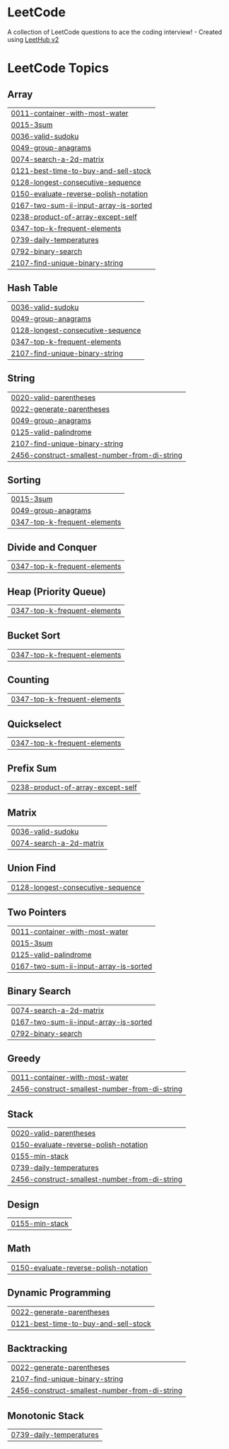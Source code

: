 # LeetCode
A collection of LeetCode questions to ace the coding interview! - Created using [LeetHub v2](https://github.com/arunbhardwaj/LeetHub-2.0)

<!---LeetCode Topics Start-->
# LeetCode Topics
## Array
|  |
| ------- |
| [0011-container-with-most-water](https://github.com/advaithsomula/LeetCode/tree/master/0011-container-with-most-water) |
| [0015-3sum](https://github.com/advaithsomula/LeetCode/tree/master/0015-3sum) |
| [0036-valid-sudoku](https://github.com/advaithsomula/LeetCode/tree/master/0036-valid-sudoku) |
| [0049-group-anagrams](https://github.com/advaithsomula/LeetCode/tree/master/0049-group-anagrams) |
| [0074-search-a-2d-matrix](https://github.com/advaithsomula/LeetCode/tree/master/0074-search-a-2d-matrix) |
| [0121-best-time-to-buy-and-sell-stock](https://github.com/advaithsomula/LeetCode/tree/master/0121-best-time-to-buy-and-sell-stock) |
| [0128-longest-consecutive-sequence](https://github.com/advaithsomula/LeetCode/tree/master/0128-longest-consecutive-sequence) |
| [0150-evaluate-reverse-polish-notation](https://github.com/advaithsomula/LeetCode/tree/master/0150-evaluate-reverse-polish-notation) |
| [0167-two-sum-ii-input-array-is-sorted](https://github.com/advaithsomula/LeetCode/tree/master/0167-two-sum-ii-input-array-is-sorted) |
| [0238-product-of-array-except-self](https://github.com/advaithsomula/LeetCode/tree/master/0238-product-of-array-except-self) |
| [0347-top-k-frequent-elements](https://github.com/advaithsomula/LeetCode/tree/master/0347-top-k-frequent-elements) |
| [0739-daily-temperatures](https://github.com/advaithsomula/LeetCode/tree/master/0739-daily-temperatures) |
| [0792-binary-search](https://github.com/advaithsomula/LeetCode/tree/master/0792-binary-search) |
| [2107-find-unique-binary-string](https://github.com/advaithsomula/LeetCode/tree/master/2107-find-unique-binary-string) |
## Hash Table
|  |
| ------- |
| [0036-valid-sudoku](https://github.com/advaithsomula/LeetCode/tree/master/0036-valid-sudoku) |
| [0049-group-anagrams](https://github.com/advaithsomula/LeetCode/tree/master/0049-group-anagrams) |
| [0128-longest-consecutive-sequence](https://github.com/advaithsomula/LeetCode/tree/master/0128-longest-consecutive-sequence) |
| [0347-top-k-frequent-elements](https://github.com/advaithsomula/LeetCode/tree/master/0347-top-k-frequent-elements) |
| [2107-find-unique-binary-string](https://github.com/advaithsomula/LeetCode/tree/master/2107-find-unique-binary-string) |
## String
|  |
| ------- |
| [0020-valid-parentheses](https://github.com/advaithsomula/LeetCode/tree/master/0020-valid-parentheses) |
| [0022-generate-parentheses](https://github.com/advaithsomula/LeetCode/tree/master/0022-generate-parentheses) |
| [0049-group-anagrams](https://github.com/advaithsomula/LeetCode/tree/master/0049-group-anagrams) |
| [0125-valid-palindrome](https://github.com/advaithsomula/LeetCode/tree/master/0125-valid-palindrome) |
| [2107-find-unique-binary-string](https://github.com/advaithsomula/LeetCode/tree/master/2107-find-unique-binary-string) |
| [2456-construct-smallest-number-from-di-string](https://github.com/advaithsomula/LeetCode/tree/master/2456-construct-smallest-number-from-di-string) |
## Sorting
|  |
| ------- |
| [0015-3sum](https://github.com/advaithsomula/LeetCode/tree/master/0015-3sum) |
| [0049-group-anagrams](https://github.com/advaithsomula/LeetCode/tree/master/0049-group-anagrams) |
| [0347-top-k-frequent-elements](https://github.com/advaithsomula/LeetCode/tree/master/0347-top-k-frequent-elements) |
## Divide and Conquer
|  |
| ------- |
| [0347-top-k-frequent-elements](https://github.com/advaithsomula/LeetCode/tree/master/0347-top-k-frequent-elements) |
## Heap (Priority Queue)
|  |
| ------- |
| [0347-top-k-frequent-elements](https://github.com/advaithsomula/LeetCode/tree/master/0347-top-k-frequent-elements) |
## Bucket Sort
|  |
| ------- |
| [0347-top-k-frequent-elements](https://github.com/advaithsomula/LeetCode/tree/master/0347-top-k-frequent-elements) |
## Counting
|  |
| ------- |
| [0347-top-k-frequent-elements](https://github.com/advaithsomula/LeetCode/tree/master/0347-top-k-frequent-elements) |
## Quickselect
|  |
| ------- |
| [0347-top-k-frequent-elements](https://github.com/advaithsomula/LeetCode/tree/master/0347-top-k-frequent-elements) |
## Prefix Sum
|  |
| ------- |
| [0238-product-of-array-except-self](https://github.com/advaithsomula/LeetCode/tree/master/0238-product-of-array-except-self) |
## Matrix
|  |
| ------- |
| [0036-valid-sudoku](https://github.com/advaithsomula/LeetCode/tree/master/0036-valid-sudoku) |
| [0074-search-a-2d-matrix](https://github.com/advaithsomula/LeetCode/tree/master/0074-search-a-2d-matrix) |
## Union Find
|  |
| ------- |
| [0128-longest-consecutive-sequence](https://github.com/advaithsomula/LeetCode/tree/master/0128-longest-consecutive-sequence) |
## Two Pointers
|  |
| ------- |
| [0011-container-with-most-water](https://github.com/advaithsomula/LeetCode/tree/master/0011-container-with-most-water) |
| [0015-3sum](https://github.com/advaithsomula/LeetCode/tree/master/0015-3sum) |
| [0125-valid-palindrome](https://github.com/advaithsomula/LeetCode/tree/master/0125-valid-palindrome) |
| [0167-two-sum-ii-input-array-is-sorted](https://github.com/advaithsomula/LeetCode/tree/master/0167-two-sum-ii-input-array-is-sorted) |
## Binary Search
|  |
| ------- |
| [0074-search-a-2d-matrix](https://github.com/advaithsomula/LeetCode/tree/master/0074-search-a-2d-matrix) |
| [0167-two-sum-ii-input-array-is-sorted](https://github.com/advaithsomula/LeetCode/tree/master/0167-two-sum-ii-input-array-is-sorted) |
| [0792-binary-search](https://github.com/advaithsomula/LeetCode/tree/master/0792-binary-search) |
## Greedy
|  |
| ------- |
| [0011-container-with-most-water](https://github.com/advaithsomula/LeetCode/tree/master/0011-container-with-most-water) |
| [2456-construct-smallest-number-from-di-string](https://github.com/advaithsomula/LeetCode/tree/master/2456-construct-smallest-number-from-di-string) |
## Stack
|  |
| ------- |
| [0020-valid-parentheses](https://github.com/advaithsomula/LeetCode/tree/master/0020-valid-parentheses) |
| [0150-evaluate-reverse-polish-notation](https://github.com/advaithsomula/LeetCode/tree/master/0150-evaluate-reverse-polish-notation) |
| [0155-min-stack](https://github.com/advaithsomula/LeetCode/tree/master/0155-min-stack) |
| [0739-daily-temperatures](https://github.com/advaithsomula/LeetCode/tree/master/0739-daily-temperatures) |
| [2456-construct-smallest-number-from-di-string](https://github.com/advaithsomula/LeetCode/tree/master/2456-construct-smallest-number-from-di-string) |
## Design
|  |
| ------- |
| [0155-min-stack](https://github.com/advaithsomula/LeetCode/tree/master/0155-min-stack) |
## Math
|  |
| ------- |
| [0150-evaluate-reverse-polish-notation](https://github.com/advaithsomula/LeetCode/tree/master/0150-evaluate-reverse-polish-notation) |
## Dynamic Programming
|  |
| ------- |
| [0022-generate-parentheses](https://github.com/advaithsomula/LeetCode/tree/master/0022-generate-parentheses) |
| [0121-best-time-to-buy-and-sell-stock](https://github.com/advaithsomula/LeetCode/tree/master/0121-best-time-to-buy-and-sell-stock) |
## Backtracking
|  |
| ------- |
| [0022-generate-parentheses](https://github.com/advaithsomula/LeetCode/tree/master/0022-generate-parentheses) |
| [2107-find-unique-binary-string](https://github.com/advaithsomula/LeetCode/tree/master/2107-find-unique-binary-string) |
| [2456-construct-smallest-number-from-di-string](https://github.com/advaithsomula/LeetCode/tree/master/2456-construct-smallest-number-from-di-string) |
## Monotonic Stack
|  |
| ------- |
| [0739-daily-temperatures](https://github.com/advaithsomula/LeetCode/tree/master/0739-daily-temperatures) |
<!---LeetCode Topics End-->